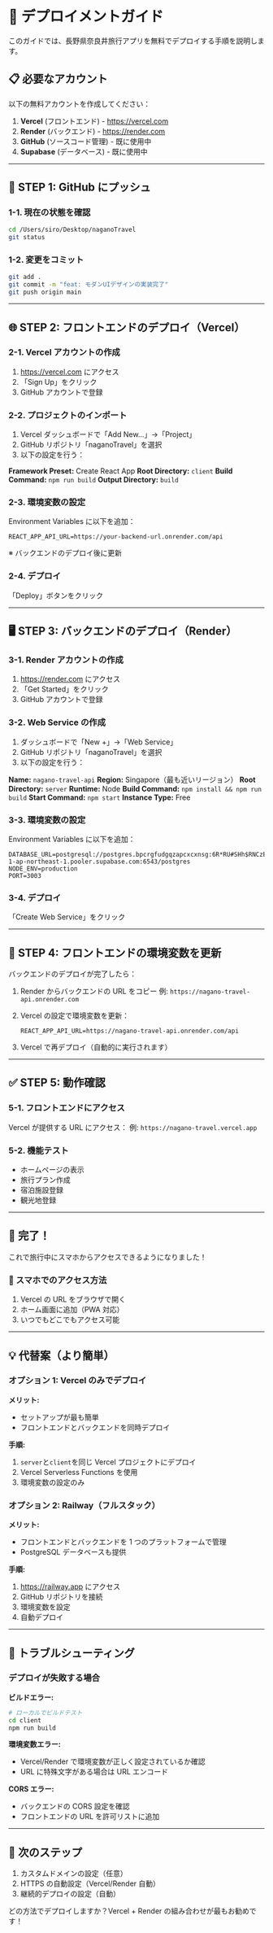 # 🚀 デプロイメントガイド

このガイドでは、長野県奈良井旅行アプリを無料でデプロイする手順を説明します。

## 📋 必要なアカウント

以下の無料アカウントを作成してください：

1. **Vercel** (フロントエンド) - https://vercel.com
2. **Render** (バックエンド) - https://render.com
3. **GitHub** (ソースコード管理) - 既に使用中
4. **Supabase** (データベース) - 既に使用中

---

## 🎯 STEP 1: GitHub にプッシュ

### 1-1. 現在の状態を確認

```bash
cd /Users/siro/Desktop/naganoTravel
git status
```

### 1-2. 変更をコミット

```bash
git add .
git commit -m "feat: モダンUIデザインの実装完了"
git push origin main
```

---

## 🌐 STEP 2: フロントエンドのデプロイ（Vercel）

### 2-1. Vercel アカウントの作成

1. https://vercel.com にアクセス
2. 「Sign Up」をクリック
3. GitHub アカウントで登録

### 2-2. プロジェクトのインポート

1. Vercel ダッシュボードで「Add New...」→「Project」
2. GitHub リポジトリ「naganoTravel」を選択
3. 以下の設定を行う：

**Framework Preset:** Create React App
**Root Directory:** `client`
**Build Command:** `npm run build`
**Output Directory:** `build`

### 2-3. 環境変数の設定

Environment Variables に以下を追加：

```
REACT_APP_API_URL=https://your-backend-url.onrender.com/api
```

※ バックエンドのデプロイ後に更新

### 2-4. デプロイ

「Deploy」ボタンをクリック

---

## 🖥️ STEP 3: バックエンドのデプロイ（Render）

### 3-1. Render アカウントの作成

1. https://render.com にアクセス
2. 「Get Started」をクリック
3. GitHub アカウントで登録

### 3-2. Web Service の作成

1. ダッシュボードで「New +」→「Web Service」
2. GitHub リポジトリ「naganoTravel」を選択
3. 以下の設定を行う：

**Name:** `nagano-travel-api`
**Region:** Singapore（最も近いリージョン）
**Root Directory:** `server`
**Runtime:** Node
**Build Command:** `npm install && npm run build`
**Start Command:** `npm start`
**Instance Type:** Free

### 3-3. 環境変数の設定

Environment Variables に以下を追加：

```
DATABASE_URL=postgresql://postgres.bpcrgfudgqzapcxcxnsg:6R*RU#SHh$RNCzE@aws-1-ap-northeast-1.pooler.supabase.com:6543/postgres
NODE_ENV=production
PORT=3003
```

### 3-4. デプロイ

「Create Web Service」をクリック

---

## 🔄 STEP 4: フロントエンドの環境変数を更新

バックエンドのデプロイが完了したら：

1. Render からバックエンドの URL をコピー
   例: `https://nagano-travel-api.onrender.com`

2. Vercel の設定で環境変数を更新：

   ```
   REACT_APP_API_URL=https://nagano-travel-api.onrender.com/api
   ```

3. Vercel で再デプロイ（自動的に実行されます）

---

## ✅ STEP 5: 動作確認

### 5-1. フロントエンドにアクセス

Vercel が提供する URL にアクセス：
例: `https://nagano-travel.vercel.app`

### 5-2. 機能テスト

- ホームページの表示
- 旅行プラン作成
- 宿泊施設登録
- 観光地登録

---

## 🎉 完了！

これで旅行中にスマホからアクセスできるようになりました！

### 📱 スマホでのアクセス方法

1. Vercel の URL をブラウザで開く
2. ホーム画面に追加（PWA 対応）
3. いつでもどこでもアクセス可能

---

## 💡 代替案（より簡単）

### オプション 1: Vercel のみでデプロイ

**メリット:**

- セットアップが最も簡単
- フロントエンドとバックエンドを同時デプロイ

**手順:**

1. `server`と`client`を同じ Vercel プロジェクトにデプロイ
2. Vercel Serverless Functions を使用
3. 環境変数の設定のみ

### オプション 2: Railway（フルスタック）

**メリット:**

- フロントエンドとバックエンドを 1 つのプラットフォームで管理
- PostgreSQL データベースも提供

**手順:**

1. https://railway.app にアクセス
2. GitHub リポジトリを接続
3. 環境変数を設定
4. 自動デプロイ

---

## 🔧 トラブルシューティング

### デプロイが失敗する場合

**ビルドエラー:**

```bash
# ローカルでビルドテスト
cd client
npm run build
```

**環境変数エラー:**

- Vercel/Render で環境変数が正しく設定されているか確認
- URL に特殊文字がある場合は URL エンコード

**CORS エラー:**

- バックエンドの CORS 設定を確認
- フロントエンドの URL を許可リストに追加

---

## 📝 次のステップ

1. カスタムドメインの設定（任意）
2. HTTPS の自動設定（Vercel/Render 自動）
3. 継続的デプロイの設定（自動）

どの方法でデプロイしますか？Vercel + Render の組み合わせが最もお勧めです！
